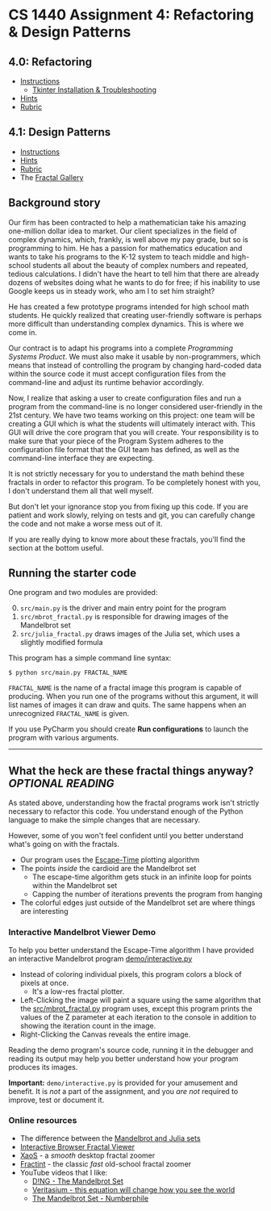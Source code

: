 # CS 1440 Assignment 4: Refactoring & Design Patterns

## 4.0: Refactoring
*   [Instructions](./instructions/README-4.0.md)
    *   [Tkinter Installation & Troubleshooting](./instructions/Tkinter.md)
*   [Hints](./instructions/Hints-4.0.md)
*   [Rubric](./instructions/Rubric-4.0.md)


## 4.1: Design Patterns
*   [Instructions](./instructions/README-4.1.md)
*   [Hints](./instructions/Hints-4.1.md)
*   [Rubric](./instructions/Rubric-4.1.md)
*   The [Fractal Gallery](./data/README.md)


## Background story

Our firm has been contracted to help a mathematician take his amazing
one-million dollar idea to market.  Our client specializes in the field of
complex dynamics, which, frankly, is well above my pay grade, but so is
programming to him.  He has a passion for mathematics education and wants to
take his programs to the K-12 system to teach middle and high-school students
all about the beauty of complex numbers and repeated, tedious calculations.  I
didn't have the heart to tell him that there are already dozens of websites
doing what he wants to do for free; if his inability to use Google keeps us in
steady work, who am I to set him straight?

He has created a few prototype programs intended for high school math students.
He quickly realized that creating user-friendly software is perhaps more
difficult than understanding complex dynamics.  This is where we come in.

Our contract is to adapt his programs into a complete *Programming Systems
Product*.  We must also make it usable by non-programmers, which means that
instead of controlling the program by changing hard-coded data within the
source code it must accept configuration files from the command-line and
adjust its runtime behavior accordingly.

Now, I realize that asking a user to create configuration files and run a
program from the command-line is no longer considered user-friendly in the
21st century.  We have two teams working on this project: one team will be
creating a GUI which is what the students will ultimately interact with.  This
GUI will drive the core program that you will create.  Your responsibility is
to make sure that your piece of the Program System adheres to the
configuration file format that the GUI team has defined, as well as the
command-line interface they are expecting.

It is not strictly necessary for you to understand the math behind these
fractals in order to refactor this program.  To be completely honest with you,
I don't understand them all that well myself.

But don't let your ignorance stop you from fixing up this code.  If you are
patient and work slowly, relying on tests and git, you can carefully change the
code and not make a worse mess out of it.

If you are really dying to know more about these fractals, you'll find the
section at the bottom useful.


## Running the starter code

One program and two modules are provided:

0.  `src/main.py` is the driver and main entry point for the program
1.  `src/mbrot_fractal.py` is responsible for drawing images of the Mandelbrot set
2.  `src/julia_fractal.py` draws images of the Julia set, which uses a slightly modified formula

This program has a simple command line syntax:

```
$ python src/main.py FRACTAL_NAME
```

`FRACTAL_NAME` is the name of a fractal image this program is capable of
producing.  When you run one of the programs without this argument, it will
list names of images it can draw and quits.  The same happens when an
unrecognized `FRACTAL_NAME` is given.

If you use PyCharm you should create **Run configurations** to launch the
program with various arguments.


--------------------------------------------------------------------------------

## What the heck are these fractal things anyway? *OPTIONAL READING*

As stated above, understanding how the fractal programs work isn't strictly
necessary to refactor this code.  You understand enough of the Python language
to make the simple changes that are necessary.

However, some of you won't feel confident until you better understand what's
going on with the fractals.

*   Our program uses the [Escape-Time](https://en.wikipedia.org/wiki/Plotting_algorithms_for_the_Mandelbrot_set) plotting algorithm
*   The points *inside* the cardioid are the Mandelbrot set
    *   The escape-time algorithm gets stuck in an infinite loop for points within the Mandelbrot set
    *   Capping the number of iterations prevents the program from hanging
*   The colorful edges just outside of the Mandelbrot set are where things are interesting


### Interactive Mandelbrot Viewer Demo

To help you better understand the Escape-Time algorithm I have provided an
interactive Mandelbrot program [demo/interactive.py](./demo/interactive.py)

*   Instead of coloring individual pixels, this program colors a block of
    pixels at once.
    *   It's a low-res fractal plotter.
*   Left-Clicking the image will paint a square using the same algorithm that
    the [src/mbrot_fractal.py](./src/mbrot_fractal.py) program uses, except this
    program prints the values of the Z parameter at each iteration to the
    console in addition to showing the iteration count in the image.
*   Right-Clicking the Canvas reveals the entire image.

Reading the demo program's source code, running it in the debugger and reading
its output may help you better understand how your program produces its images.

**Important:** `demo/interactive.py` is provided for your amusement and
benefit.  It is *not* a part of the assignment, and you *are not* required to
improve, test or document it.


### Online resources

*   The difference between the [Mandelbrot and Julia sets](http://usefuljs.net/fractals/docs/julia_mandelbrot.html)
*   [Interactive Browser Fractal Viewer](http://usefuljs.net/fractals/)
*   [XaoS](https://xaos-project.github.io/) - a *smooth* desktop fractal zoomer
*   [Fractint](http://eyecandyarchive.com/Fractint/) - the classic *fast* old-school fractal zoomer
*   YouTube videos that I like:
    *   [D!NG - The Mandelbrot Set](https://youtu.be/MwjsO6aniig?t=70)
    *   [Veritasium - this equation will change how you see the world](https://youtu.be/ovJcsL7vyrk?t=410)
    *   [The Mandelbrot Set - Numberphile](https://www.youtube.com/watch?v=NGMRB4O922I)
